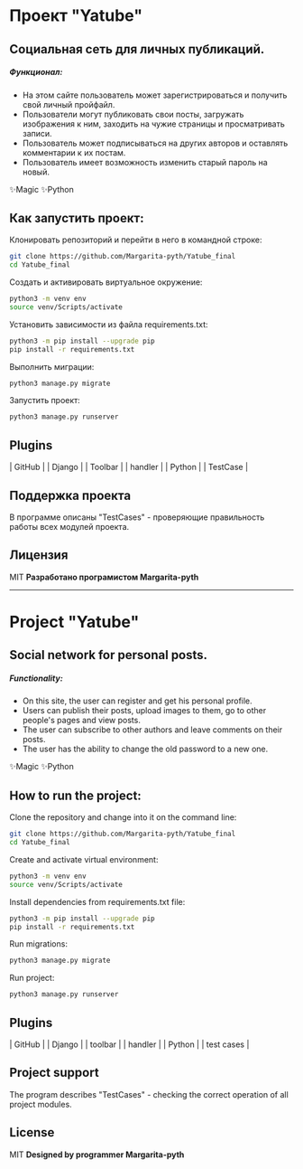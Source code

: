 # Проект "Yatube"
## Социальная сеть для личных публикаций.

##### Функционал:
- На этом сайте пользователь может зарегистрироваться и получить свой личный пройфайл.
- Пользователи могут публиковать свои посты, загружать изображения к ним, заходить на чужие страницы и просматривать записи.
- Пользователь может подписываться на других авторов и оставлять комментарии к их постам.
- Пользователь имеет возможность изменить старый пароль на новый.

 ✨Magic ✨Python

## Как запустить проект:
Клонировать репозиторий и перейти в него в командной строке:

```sh
git clone https://github.com/Margarita-pyth/Yatube_final
cd Yatube_final
```
Cоздать и активировать виртуальное окружение:
```sh
python3 -m venv env
source venv/Scripts/activate
```
Установить зависимости из файла requirements.txt:
```sh
python3 -m pip install --upgrade pip
pip install -r requirements.txt
```
Выполнить миграции:
```sh
python3 manage.py migrate
```
Запустить проект:
```sh
python3 manage.py runserver
```

## Plugins
| GitHub | | Django | 
| Toolbar | | handler |
| Python |  | TestCase |

## Поддержка проекта
В программе описаны "TestCases" - проверяющие правильность работы всех модулей проекта.

## Лицензия
MIT
**Разработано програмистом 
Margarita-pyth**
____________________________________________________________________________________

# Project "Yatube"
## Social network for personal posts.

##### Functionality:
- On this site, the user can register and get his personal profile.
- Users can publish their posts, upload images to them, go to other people's pages and view posts.
- The user can subscribe to other authors and leave comments on their posts.
- The user has the ability to change the old password to a new one.

✨Magic ✨Python

## How to run the project:
Clone the repository and change into it on the command line:

```sh
git clone https://github.com/Margarita-pyth/Yatube_final
cd Yatube_final
```
Create and activate virtual environment:
```sh
python3 -m venv env
source venv/Scripts/activate
```
Install dependencies from requirements.txt file:
```sh
python3 -m pip install --upgrade pip
pip install -r requirements.txt
```
Run migrations:
```sh
python3 manage.py migrate
```
Run project:
```sh
python3 manage.py runserver
```
## Plugins

| GitHub | | Django |
| toolbar | | handler |
| Python | | test cases |

## Project support
The program describes "TestCases" - checking the correct operation of all project modules.

## License
MIT
**Designed by programmer
Margarita-pyth**

